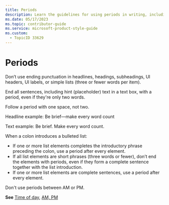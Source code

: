```yaml
---
title: Periods
description: Learn the guidelines for using periods in writing, including when to use them in sentences, lists, and time notations. Enhance clarity and consistency in your documentation.
ms.date: 05/17/2023
ms.topic: contributor-guide
ms.service: microsoft-product-style-guide
ms.custom:
  - TopicID 33629
---
```



# Periods

Don’t use ending punctuation in headlines, headings, subheadings, UI headers, UI labels, or simple lists (three or fewer words per item).

End all sentences, including hint (placeholder) text in a text box, with a period, even if they're only two words.

Follow a period with one space, not two.

Headline example:  Be brief—make every word count

Text example:  Be brief. Make every word count.

When a colon introduces a bulleted list:

- If one or more list elements completes the introductory phrase preceding the colon, use a period after every element.
- If all list elements are short phrases (three words or fewer), don’t end the elements with periods, even if they form a complete sentence together with the list introduction.
- If one or more list elements are complete sentences, use a period after every element.

Don't use periods between AM or PM.

**See** [Time of day](~\grammar-usage\time-day-date\time-of-day.md), [AM, PM](~\grammar-usage\am-pm.md)

